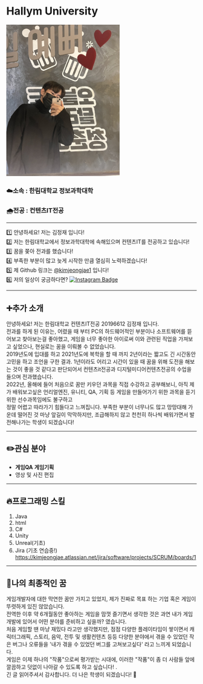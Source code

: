 # Hallym University

<img src=내사진.jpg height=400 widht=400>


### ☁️소속 : 한림대학교 정보과학대학       
### 🌧️전공 : 컨텐츠IT전공     

---




:one: 안녕하세요! 저는 김정재 입니다!       
:two: 저는 한림대학교에서 정보과학대학에 속해있으며 컨텐츠IT를 전공하고 있습니다!          
:three: 꿈을 쫒아 전과를 했습니다!         
:four: 부족한 부분이 많고 늦게 시작한 만큼 열심히 노력하겠습니다!              
:five: 제 Github 링크는 [@kimjeongjae1](https://github.com/kimjeongjae1 "Overview" ) 입니다!       
:six: 저의 일상이 궁금하다면? [![Instagram Badge](https://img.shields.io/badge/-Instagram-dd2a7b?style=flat-square&logo=instagram&logoColor=white&link=https://www.instagram.com/99091o/)](https://www.instagram.com/99091o/)          


---
## ➕추가 소개 <br>

안녕하세요! 저는 한림대학교 컨텐츠IT전공 20196612 김정재 입니다. <br>
전과를 하게 된 이유는, 어렸을 때 부터 PC의 하드웨어적인 부분이나 소프트웨어를 뜯어보고 찾아보는걸 좋아했고, 게임을 너무 좋아한 아이로써 이와 관련된 직업을 가져보고 싶었으나, 현실로는 꿈을 이뤄볼 수 없었습니다. <br>
2019년도에 입대를 하고 2021년도에 복학을 할 때 까지 2년이라는 짧고도 긴 시간동안 고민을 하고 조언을 구한 결과. 1년이라도 어리고 시간이 있을 때 꿈을 위해 도전을 해보는 것이
좋을 것 같다고 판단되어서 컨텐츠it전공과 디지털미디어컨텐츠전공의 수업을 들으며 전과했습니다. <br>
2022년, 올해에 들어 처음으로 꿈만 키우던 과목을 직접 수강하고 공부해보니, 아직 제가 배워보고싶은 언리얼엔진, 유니티, QA, 기획 등 게임을 만들어가기 위한 과목을 듣기위한 선수과목임에도 불구하고 <br>
정말 어렵고 따라가기 힘들다고 느껴집니다. 부족한 부분이 너무나도 많고 망망대해 가운데 떨어진 것 마냥 앞길이 막막하지만, 조급해하지 않고 천천히 하나씩 배워가면서 발전해나가는 학생이 되겠습니다!         

---


## ✏️관심 분야         

* **게임QA**  **게임기획**   
* 영상 및 사진 편집            

---   


## 🔥프로그래밍 스킬      
1. Java 
2. html
3. C#
4. Unity
5. Unreal(기초)
6. Jira (기초 연습중!)  https://kimjeongjae.atlassian.net/jira/software/projects/SCRUM/boards/1

---   

## 🙏나의 최종적인 꿈

       
          
  
게임개발자에 대한 막연한 꿈만 가지고 있었지, 제가 진짜로 목표 하는 기업 혹은 게임이 뚜렷하게 있진 않았습니다.  <br>
전역한 이후 약 6개월동안 좋아하는 게임을 맘껏 즐기면서 생각한 것은 과연 내가 게임 개발에 있어서 어떤 분야를 준비하고 싶을까? 였습니다. <br>
처음 게임할 땐 마냥 재밌다 라고만 생각했지만, 점점 다양한 플레이타임이 쌓이면서 캐릭터그래픽, 스토리, 음악, 전투 및 생활컨텐츠 등등 다양한 분야에서 겪을 수 있었던 작은 버그나 오류들을 '내가 겪을 수 있었던 버그를 고쳐보고싶다' 라고 느끼게 되었습니다. <br>
게임은 이제 하나의 "작품"으로써 평가받는 시대에, 이러한 "작품"이 좀 더 사람들 앞에 깔끔하고 덧없이 나아갈 수 있도록 하고 싶습니다! . <br>
긴 글 읽어주셔서 감사합니다. 더 나은 학생이 되겠습니다! :bow:
